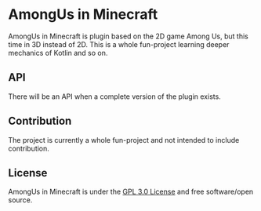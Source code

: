 # AmongUs in Minecraft

AmongUs in Minecraft is plugin based on the 2D game Among Us, but this time in 3D instead of 2D.
This is a whole fun-project learning deeper mechanics of Kotlin and so on.

## API
There will be an API when a complete version of the plugin exists.

## Contribution
The project is currently a whole fun-project and not intended to include contribution.

## License
AmongUs in Minecraft is under the [GPL 3.0 License](https://www.gnu.org/licenses/gpl-3.0.en.html) and free software/open source.